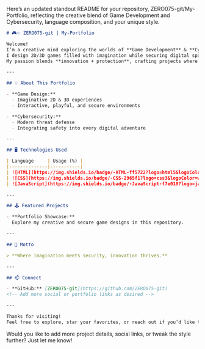 Here’s an updated standout README for your repository, ZERO075-git/My-Portfolio, reflecting the creative blend of Game Development and Cybersecurity, language composition, and your unique style.

````markdown name=README.md
# 🎮✨ ZERO075-git | My-Portfolio

Welcome!  
I’m a creative mind exploring the worlds of **Game Development** & **Cybersecurity**.  
I design 2D/3D games filled with imagination while securing digital spaces from modern threats.  
My passion blends **innovation + protection**, crafting projects where fun meets safety. 🚀🔐

---

## 💡 About This Portfolio

- **Game Design:**  
  - Imaginative 2D & 3D experiences  
  - Interactive, playful, and secure environments

- **Cybersecurity:**  
  - Modern threat defense  
  - Integrating safety into every digital adventure

---

## 🖥️ Technologies Used

| Language     | Usage (%) |
|--------------|-----------|
| ![HTML](https://img.shields.io/badge/-HTML-ff5722?logo=html5&logoColor=white)        | **50%**     |
| ![CSS](https://img.shields.io/badge/-CSS-2965f1?logo=css3&logoColor=white)           | **29.2%**   |
| ![JavaScript](https://img.shields.io/badge/-JavaScript-f7e018?logo=javascript&logoColor=black) | **20.8%**   |

---

## 🕹️ Featured Projects

- **Portfolio Showcase:**  
  Explore my creative and secure game designs in this repository.

---

## 🚀 Motto

> **Where imagination meets security, innovation thrives.**

---

## 📫 Connect

- **GitHub:** [ZERO075-git](https://github.com/ZERO075-git)
<!-- Add more social or portfolio links as desired -->

---

Thanks for visiting!  
Feel free to explore, star your favorites, or reach out if you’d like to collaborate.
````

Would you like to add more project details, social links, or tweak the style further? Just let me know!
